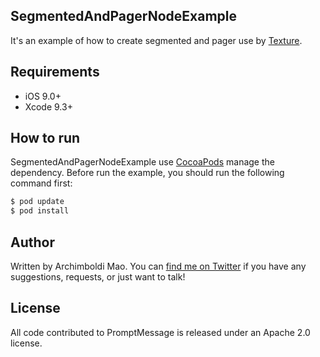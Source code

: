## SegmentedAndPagerNodeExample
It's an example of how to create segmented and pager use by [Texture](https://texturegroup.org/).

## Requirements
* iOS 9.0+
* Xcode 9.3+

## How to run
SegmentedAndPagerNodeExample use [CocoaPods](https://cocoapods.org/) manage the dependency. Before run the example, you should run the following command first:

```bash
$ pod update
$ pod install
```

## Author

Written by Archimboldi Mao. You can [find me on Twitter](https://twitter.com/ArchimboldiMao) if you have any suggestions, requests, or just want to talk!

## License
All code contributed to PromptMessage is released under an Apache 2.0 license.
